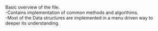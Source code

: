 Basic overview of the file. <br />
-Contains implementation of common methods and algorthims. <br />
-Most of the Data structures are implemented in a menu driven way to deeper its understanding.
